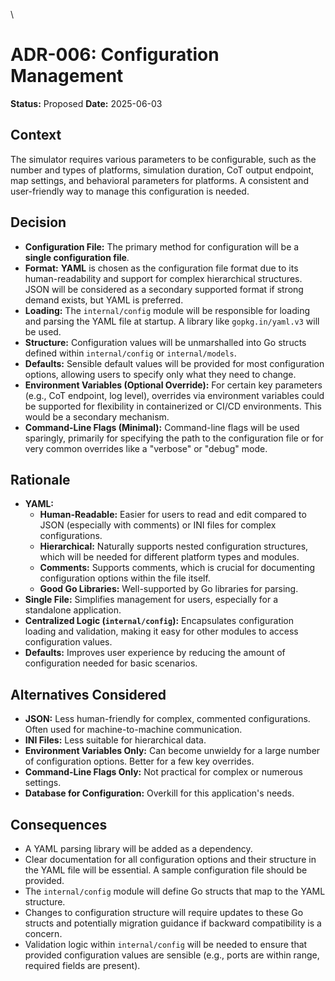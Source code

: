 \
# ADR-006: Configuration Management

**Status:** Proposed
**Date:** 2025-06-03

## Context

The simulator requires various parameters to be configurable, such as the number and types of platforms, simulation duration, CoT output endpoint, map settings, and behavioral parameters for platforms. A consistent and user-friendly way to manage this configuration is needed.

## Decision

*   **Configuration File:** The primary method for configuration will be a **single configuration file**.
*   **Format:** **YAML** is chosen as the configuration file format due to its human-readability and support for complex hierarchical structures. JSON will be considered as a secondary supported format if strong demand exists, but YAML is preferred.
*   **Loading:** The `internal/config` module will be responsible for loading and parsing the YAML file at startup. A library like `gopkg.in/yaml.v3` will be used.
*   **Structure:** Configuration values will be unmarshalled into Go structs defined within `internal/config` or `internal/models`.
*   **Defaults:** Sensible default values will be provided for most configuration options, allowing users to specify only what they need to change.
*   **Environment Variables (Optional Override):** For certain key parameters (e.g., CoT endpoint, log level), overrides via environment variables could be supported for flexibility in containerized or CI/CD environments. This would be a secondary mechanism.
*   **Command-Line Flags (Minimal):** Command-line flags will be used sparingly, primarily for specifying the path to the configuration file or for very common overrides like a "verbose" or "debug" mode.

## Rationale

*   **YAML:**
    *   **Human-Readable:** Easier for users to read and edit compared to JSON (especially with comments) or INI files for complex configurations.
    *   **Hierarchical:** Naturally supports nested configuration structures, which will be needed for different platform types and modules.
    *   **Comments:** Supports comments, which is crucial for documenting configuration options within the file itself.
    *   **Good Go Libraries:** Well-supported by Go libraries for parsing.
*   **Single File:** Simplifies management for users, especially for a standalone application.
*   **Centralized Logic (`internal/config`):** Encapsulates configuration loading and validation, making it easy for other modules to access configuration values.
*   **Defaults:** Improves user experience by reducing the amount of configuration needed for basic scenarios.

## Alternatives Considered

*   **JSON:** Less human-friendly for complex, commented configurations. Often used for machine-to-machine communication.
*   **INI Files:** Less suitable for hierarchical data.
*   **Environment Variables Only:** Can become unwieldy for a large number of configuration options. Better for a few key overrides.
*   **Command-Line Flags Only:** Not practical for complex or numerous settings.
*   **Database for Configuration:** Overkill for this application's needs.

## Consequences

*   A YAML parsing library will be added as a dependency.
*   Clear documentation for all configuration options and their structure in the YAML file will be essential. A sample configuration file should be provided.
*   The `internal/config` module will define Go structs that map to the YAML structure.
*   Changes to configuration structure will require updates to these Go structs and potentially migration guidance if backward compatibility is a concern.
*   Validation logic within `internal/config` will be needed to ensure that provided configuration values are sensible (e.g., ports are within range, required fields are present).
